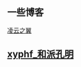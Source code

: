 

## 一些博客

[凌云之翼](http://www.cnblogs.com/liugang-vip/)


## [xyphf_和派孔明](https://blog.csdn.net/xyphf/article/details/79822462)



